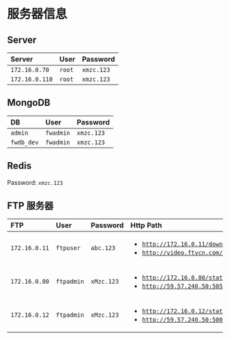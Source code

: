 # 服务器信息

## Server

Server         | User   | Password
:------------- | :----- | :---------
`172.16.0.70`  | `root` | `xmzc.123`
`172.16.0.110` | `root` | `xmzc.123`

## MongoDB

DB         | User      | Password
:--------- | :-------- | :---------
`admin`    | `fwadmin` | `xmzc.123`
`fwdb_dev` | `fwadmin` | `xmzc.123`

## Redis

Password: `xmzc.123`

## FTP 服务器

FTP | User | Password | Http Path
:---- | :---- | :---- | :----
`172.16.0.11` | `ftpuser` | `abc.123` | <ul><li><code>http://172.16.0.11/download</code></li><li><code>http://video.ftvcn.com/download</code></li></ul>
`172.16.0.80` | `ftpadmin` | `xMzc.123` | <ul><li><code>http://172.16.0.80/static/</code></li><li><code>http://59.57.240.50:5052/static/</code></li></ul>
`172.16.0.12` | `ftpadmin` | `xMzc.123` | <ul><li><code>http://172.16.0.12/static/</code></li><li><code>http://59.57.240.50:5006/static/</code></li></ul>
